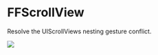 # FFScrollView
Resolve the UIScrollViews nesting gesture conflict.

![](https://www.oc98nass3.bkt.clouddn.com/FFScrollView.gif)

